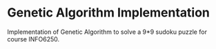 # Genetic Algorithm Implementation
Implementation of Genetic Algorithm to solve a 9*9 sudoku puzzle for course INFO6250.
